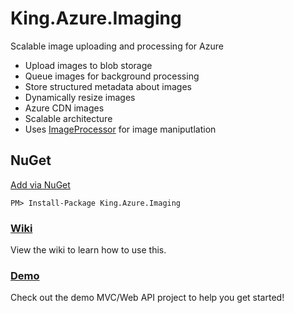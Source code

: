 # King.Azure.Imaging

Scalable image uploading and processing for Azure
+ Upload images to blob storage
+ Queue images for background processing
+ Store structured metadata about images
+ Dynamically resize images
+ Azure CDN images
+ Scalable architecture
+ Uses [ImageProcessor](https://github.com/JimBobSquarePants/ImageProcessor) for image maniputlation

## NuGet
[Add via NuGet](https://www.nuget.org/packages/King.Azure.Imaging)
```
PM> Install-Package King.Azure.Imaging
```

### [Wiki](https://github.com/jefking/King.Azure.Imaging/wiki)
View the wiki to learn how to use this.

### [Demo](https://github.com/jefking/King.Azure.Imaging/tree/master/King.Azure.Imaging.Mvc)
Check out the demo MVC/Web API project to help you get started!